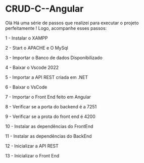 # CRUD-C--Angular



Olá Há uma série de passos que realizei para executar o projeto perfeitamente ! Logo, acompanhe esses passos:


1 - Instalar o XAMPP

2 - Start o APACHE e O MySql

3 - Importar o Banco de dados Disponibilizado

4 - Baixar o Vscode 2022

5 - Importar a API REST criada em .NET

6 - Baixar o VsCode

7 - Importar o Front End feito em Angular

8 - Verificar se a porta do backend é a 7251

9 - Verificar se a prota do front end é 4200

10 - Instalar as dependências do FrontEnd

11 - Instalar as dependências do BackEnd

12 - Inicializar a API REST

13 - Inicializar o Front End
